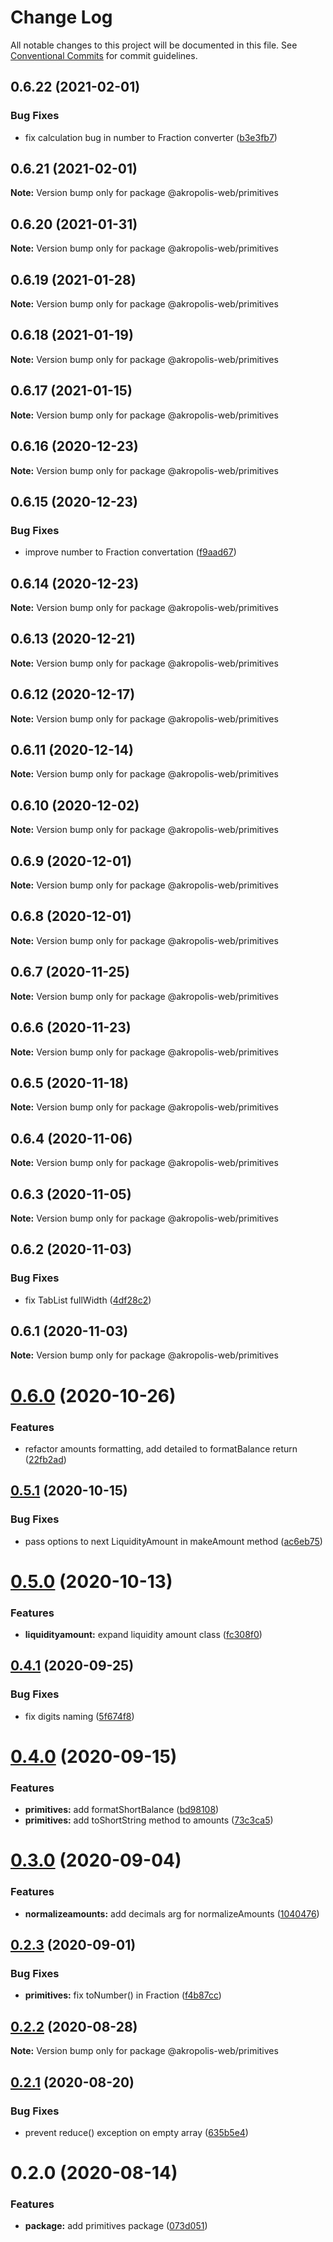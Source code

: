 # Change Log

All notable changes to this project will be documented in this file.
See [Conventional Commits](https://conventionalcommits.org) for commit guidelines.

## 0.6.22 (2021-02-01)


### Bug Fixes

* fix calculation bug in number to Fraction converter ([b3e3fb7](https://github.com/akropolisio/akropolis-web/commit/b3e3fb7f57ba9eee0ba3f42094b111d23033e4b3))





## 0.6.21 (2021-02-01)

**Note:** Version bump only for package @akropolis-web/primitives





## 0.6.20 (2021-01-31)

**Note:** Version bump only for package @akropolis-web/primitives





## 0.6.19 (2021-01-28)

**Note:** Version bump only for package @akropolis-web/primitives





## 0.6.18 (2021-01-19)

**Note:** Version bump only for package @akropolis-web/primitives





## 0.6.17 (2021-01-15)

**Note:** Version bump only for package @akropolis-web/primitives





## 0.6.16 (2020-12-23)

**Note:** Version bump only for package @akropolis-web/primitives





## 0.6.15 (2020-12-23)


### Bug Fixes

* improve number to Fraction convertation ([f9aad67](https://github.com/akropolisio/akropolis-web/commit/f9aad67d353e90ea51094e74ad560e2933502396))





## 0.6.14 (2020-12-23)

**Note:** Version bump only for package @akropolis-web/primitives





## 0.6.13 (2020-12-21)

**Note:** Version bump only for package @akropolis-web/primitives





## 0.6.12 (2020-12-17)

**Note:** Version bump only for package @akropolis-web/primitives





## 0.6.11 (2020-12-14)

**Note:** Version bump only for package @akropolis-web/primitives





## 0.6.10 (2020-12-02)

**Note:** Version bump only for package @akropolis-web/primitives





## 0.6.9 (2020-12-01)

**Note:** Version bump only for package @akropolis-web/primitives





## 0.6.8 (2020-12-01)

**Note:** Version bump only for package @akropolis-web/primitives





## 0.6.7 (2020-11-25)

**Note:** Version bump only for package @akropolis-web/primitives





## 0.6.6 (2020-11-23)

**Note:** Version bump only for package @akropolis-web/primitives





## 0.6.5 (2020-11-18)

**Note:** Version bump only for package @akropolis-web/primitives





## 0.6.4 (2020-11-06)

**Note:** Version bump only for package @akropolis-web/primitives





## 0.6.3 (2020-11-05)

**Note:** Version bump only for package @akropolis-web/primitives





## 0.6.2 (2020-11-03)


### Bug Fixes

* fix TabList fullWidth ([4df28c2](https://github.com/akropolisio/akropolis-web/commit/4df28c2acfdbeb31345ac0e44149b4910eb146b1))





## 0.6.1 (2020-11-03)

**Note:** Version bump only for package @akropolis-web/primitives





# [0.6.0](https://github.com/akropolisio/akropolis-web/compare/@akropolis-web/primitives@0.5.1...@akropolis-web/primitives@0.6.0) (2020-10-26)


### Features

* refactor amounts formatting, add detailed to formatBalance return ([22fb2ad](https://github.com/akropolisio/akropolis-web/commit/22fb2adde9303332963cdf004ce5aeb6db692e12))





## [0.5.1](https://github.com/akropolisio/akropolis-web/compare/@akropolis-web/primitives@0.5.0...@akropolis-web/primitives@0.5.1) (2020-10-15)


### Bug Fixes

* pass options to next LiquidityAmount in makeAmount method ([ac6eb75](https://github.com/akropolisio/akropolis-web/commit/ac6eb75ec930802ee2d7b22cb40675e12b76600d))





# [0.5.0](https://github.com/akropolisio/akropolis-web/compare/@akropolis-web/primitives@0.4.1...@akropolis-web/primitives@0.5.0) (2020-10-13)


### Features

* **liquidityamount:** expand liquidity amount class ([fc308f0](https://github.com/akropolisio/akropolis-web/commit/fc308f0d8421eae6f69762d4b06385bfa3bb1f57))





## [0.4.1](https://github.com/akropolisio/akropolis-web/compare/@akropolis-web/primitives@0.4.0...@akropolis-web/primitives@0.4.1) (2020-09-25)


### Bug Fixes

* fix digits naming ([5f674f8](https://github.com/akropolisio/akropolis-web/commit/5f674f826fe114e695dcceaecc99ebd8a0500e8c))





# [0.4.0](https://github.com/akropolisio/akropolis-web/compare/@akropolis-web/primitives@0.3.0...@akropolis-web/primitives@0.4.0) (2020-09-15)


### Features

* **primitives:** add formatShortBalance ([bd98108](https://github.com/akropolisio/akropolis-web/commit/bd981084dc33607ed30ebbff6a50f56107b2caed))
* **primitives:** add toShortString method to amounts ([73c3ca5](https://github.com/akropolisio/akropolis-web/commit/73c3ca5cfe4692a2c80bbaa9519b6136694a1182))





# [0.3.0](https://github.com/akropolisio/akropolis-web/compare/@akropolis-web/primitives@0.2.3...@akropolis-web/primitives@0.3.0) (2020-09-04)


### Features

* **normalizeamounts:** add decimals arg for normalizeAmounts ([1040476](https://github.com/akropolisio/akropolis-web/commit/1040476050f43727ec0f6199ce9b2f705dc27b7f))





## [0.2.3](https://github.com/akropolisio/akropolis-web/compare/@akropolis-web/primitives@0.2.2...@akropolis-web/primitives@0.2.3) (2020-09-01)


### Bug Fixes

* **primitives:** fix toNumber() in Fraction ([f4b87cc](https://github.com/akropolisio/akropolis-web/commit/f4b87cc9455fb75e9ef16f4fe8a0577d246ac292))





## [0.2.2](https://github.com/akropolisio/akropolis-web/compare/@akropolis-web/primitives@0.2.1...@akropolis-web/primitives@0.2.2) (2020-08-28)

**Note:** Version bump only for package @akropolis-web/primitives





## [0.2.1](https://github.com/akropolisio/akropolis-web/compare/@akropolis-web/primitives@0.2.0...@akropolis-web/primitives@0.2.1) (2020-08-20)


### Bug Fixes

* prevent reduce() exception on empty array ([635b5e4](https://github.com/akropolisio/akropolis-web/commit/635b5e4221caa6131ce041fc080ffca2fb470f58))





# 0.2.0 (2020-08-14)


### Features

* **package:** add primitives package ([073d051](https://github.com/akropolisio/akropolis-web/commit/073d05179bd2cba705c82d92f0342134fc707f1f))
